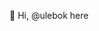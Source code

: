 👋 Hi, @ulebok here


<!---
ulebok/ulebok is a ✨ special ✨ repository because its `README.md` (this file) appears on your GitHub profile.
You can click the Preview link to take a look at your changes.
--->
